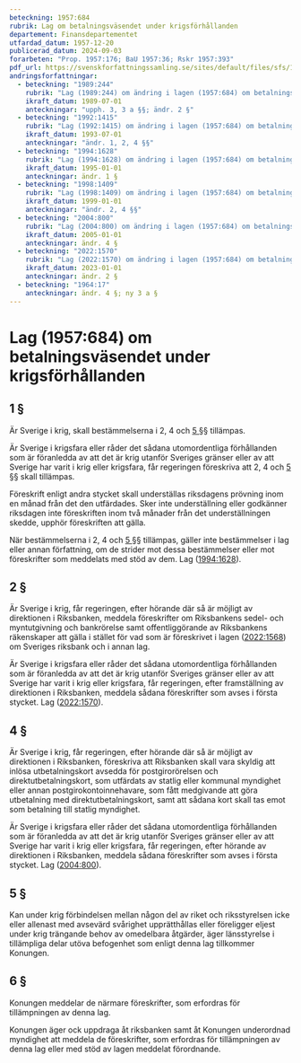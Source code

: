 ```yaml
---
beteckning: 1957:684
rubrik: Lag om betalningsväsendet under krigsförhållanden
departement: Finansdepartementet
utfardad_datum: 1957-12-20
publicerad_datum: 2024-09-03
forarbeten: "Prop. 1957:176; BaU 1957:36; Rskr 1957:393"
pdf_url: https://svenskforfattningssamling.se/sites/default/files/sfs/1957-12/SFS1957-684.pdf
andringsforfattningar:
  - beteckning: "1989:244"
    rubrik: "Lag (1989:244) om ändring i lagen (1957:684) om betalningsväsendet under krigsförhållanden"
    ikraft_datum: 1989-07-01
    anteckningar: "upph. 3, 3 a §§; ändr. 2 §"
  - beteckning: "1992:1415"
    rubrik: "Lag (1992:1415) om ändring i lagen (1957:684) om betalningsväsendet under krigsförhållanden"
    ikraft_datum: 1993-07-01
    anteckningar: "ändr. 1, 2, 4 §§"
  - beteckning: "1994:1628"
    rubrik: "Lag (1994:1628) om ändring i lagen (1957:684) om betalningsväsendet under krigsförhållanden"
    ikraft_datum: 1995-01-01
    anteckningar: ändr. 1 §
  - beteckning: "1998:1409"
    rubrik: "Lag (1998:1409) om ändring i lagen (1957:684) om betalningsväsendet under krigsförhållanden"
    ikraft_datum: 1999-01-01
    anteckningar: "ändr. 2, 4 §§"
  - beteckning: "2004:800"
    rubrik: "Lag (2004:800) om ändring i lagen (1957:684) om betalningsväsendet under krigsförhållanden"
    ikraft_datum: 2005-01-01
    anteckningar: ändr. 4 §
  - beteckning: "2022:1570"
    rubrik: "Lag (2022:1570) om ändring i lagen (1957:684) om betalningsväsendet under krigsförhållanden"
    ikraft_datum: 2023-01-01
    anteckningar: ändr. 2 §
  - beteckning: "1964:17"
    anteckningar: ändr. 4 §; ny 3 a §
---
```


# Lag (1957:684) om betalningsväsendet under krigsförhållanden

## 1 §

Är Sverige i krig, skall bestämmelserna i 2, 4 och [5 §](#5)§ tillämpas.

Är Sverige i krigsfara eller råder det sådana utomordentliga förhållanden som är föranledda av att det är krig utanför Sveriges gränser eller av att Sverige har varit i krig eller krigsfara, får regeringen föreskriva att 2, 4 och [5 §](#5)§ skall tillämpas.

Föreskrift enligt andra stycket skall underställas riksdagens prövning inom en månad från det den utfärdades. Sker inte underställning eller godkänner riksdagen inte föreskriften inom två månader från det underställningen skedde, upphör föreskriften att gälla.

När bestämmelserna i 2, 4 och [5 §](#5)§ tillämpas, gäller inte bestämmelser i lag eller annan författning, om de strider mot dessa bestämmelser eller mot föreskrifter som meddelats med stöd av dem. Lag ([1994:1628](https://selex.se/eli/sfs/1994/1628)).

## 2 §

Är Sverige i krig, får regeringen, efter hörande där så är möjligt av direktionen i Riksbanken, meddela föreskrifter om Riksbankens sedel- och myntutgivning och bankrörelse samt offentliggörande av Riksbankens räkenskaper att gälla i stället för vad som är föreskrivet i lagen ([2022:1568](https://selex.se/eli/sfs/2022/1568)) om Sveriges riksbank och i annan lag.

Är Sverige i krigsfara eller råder det sådana utomordentliga förhållanden som är föranledda av att det är krig utanför Sveriges gränser eller av att Sverige har varit i krig eller krigsfara, får regeringen, efter framställning av direktionen i Riksbanken, meddela sådana föreskrifter som avses i första stycket. Lag ([2022:1570](https://selex.se/eli/sfs/2022/1570)).

## 4 §

Är Sverige i krig, får regeringen, efter hörande där så är möjligt av direktionen i Riksbanken, föreskriva att Riksbanken skall vara skyldig att inlösa utbetalningskort avsedda för postgirorörelsen och direktutbetalningskort, som utfärdats av statlig eller kommunal myndighet eller annan postgirokontoinnehavare, som fått medgivande att göra utbetalning med direktutbetalningskort, samt att sådana kort skall tas emot som betalning till statlig myndighet.

Är Sverige i krigsfara eller råder det sådana utomordentliga förhållanden som är föranledda av att det är krig utanför Sveriges gränser eller av att Sverige har varit i krig eller krigsfara, får regeringen, efter hörande av direktionen i Riksbanken, meddela sådana föreskrifter som avses i första stycket. Lag ([2004:800](https://selex.se/eli/sfs/2004/800)).

## 5 §

Kan under krig förbindelsen mellan någon del av riket och riksstyrelsen icke eller allenast med avsevärd svårighet upprätthållas eller föreligger eljest under krig trängande behov av omedelbara åtgärder, äger länsstyrelse i tillämpliga delar utöva befogenhet som enligt denna lag tillkommer Konungen.

## 6 §

Konungen meddelar de närmare föreskrifter, som erfordras för tillämpningen av denna lag.

Konungen äger ock uppdraga åt riksbanken samt åt Konungen underordnad myndighet att meddela de föreskrifter, som erfordras för tillämpningen av denna lag eller med stöd av lagen meddelat förordnande.